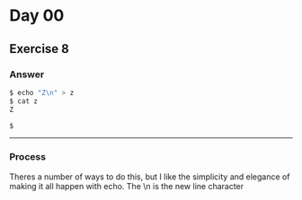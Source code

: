 # Day 00

## Exercise 8

### Answer
``` bash
$ echo "Z\n" > z
$ cat z
Z

$
```


---
### Process
Theres a number of ways to do this, but I like the simplicity and elegance of making it all happen with echo. The \n is the new line character